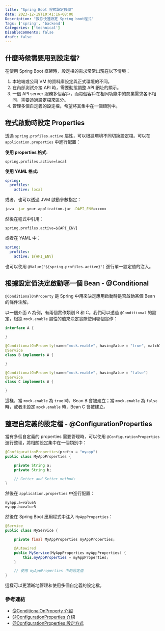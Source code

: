 ```yaml
---
title: "Spring Boot 程式設定教學"
date: 2023-12-19T10:41:16+08:00
Description: "教你快速設定 Spring boot程式"
Tags: ['spring', 'backend']
Categories: ['technical']
DisableComments: false
draft: false
---
```


## 什麼時候需要用到設定檔?
在使用 Spring Boot 框架時，設定檔的需求常常出現在以下情境：

1. 本地端或公司 VM 的資料庫設定與正式環境的不同。
2. 在內部測試介接 API 時，需要動態調整 API 網址的顯示。
3. 一個 API server 服務多個客戶，而每個客戶在相同功能中的商業需求各不相同，需要透過設定檔來區分。
4. 管理多個自定義的設定檔，希望將其集中在一個類別中。

## 程式啟動時設定 Properties

透過 `spring.profiles.active` 屬性，可以根據環境不同切換設定檔。可以在 `application.properties` 中進行配置：

**使用 properties 格式:**
```properties
spring.profiles.active=local
```

**使用 YAML 格式:**
```yaml
spring:
  profiles:
    active: local
```

或者，也可以透過 JVM 啟動參數指定：

```bash
java -jar your-application.jar -DAPI_ENV=xxxxx
```

然後在程式中引用：
```properties
spring.profiles.active=${API_ENV}
```

或者在 YAML 中：
```yaml
spring:
  profiles:
    active: ${API_ENV}
```

也可以使用 `@Value("${spring.profiles.active}")` 進行單一設定值的注入。

## 根據設定值決定啟動哪一個 Bean - @Conditional

`@ConditionalOnProperty` 是 Spring 中用來決定應用啟動時是否啟動某個 Bean 的條件注解。

以一個介面 A 為例，有兩個實作類別 B 和 C，我們可以透過 `@Conditional` 的設定，根據 `mock.enable` 屬性的值來決定實際使用哪個實作：

```java
interface A {

}

@ConditionalOnProperty(name="mock.enable", havingValue = "true", matchIfMissing = false)
@Service
class B implements A {

}

@ConditionalOnProperty(name="mock.enable", havingValue = "false")
@Service
class C implements A {

}
```

這樣，當 `mock.enable` 為 `true` 時，Bean B 會被建立；當 `mock.enable` 為 `false` 時，或者未設定 `mock.enable` 時，Bean C 會被建立。

## 整理自定義的設定檔 - @ConfigurationProperties

當有多個自定義的 properties 需要管理時，可以使用 `@ConfigurationProperties` 進行整理，將相關設定集中在一個類別中：

```java
@ConfigurationProperties(prefix = "myapp")
public class MyAppProperties {

    private String a;
    private String b;

    // Getter and Setter methods
}
```

然後在 `application.properties` 中進行配置：

```properties
myapp.a=valueA
myapp.b=valueB
```

然後在 Spring Boot 應用程式中注入 `MyAppProperties`：

```java
@Service
public class MyService {

    private final MyAppProperties myAppProperties;

    @Autowired
    public MyService(MyAppProperties myAppProperties) {
        this.myAppProperties = myAppProperties;
    }

    // 使用 myAppProperties 中的設定值
}
```

這樣可以更清晰地管理和使用多個自定義的設定檔。

### 參考連結
- [@ConditionalOnProperty 介紹](https://medium.com/@erayaraz10/conditional-configuration-in-spring-boot-with-conditionalonproperty-207a5104c8bd)
- [@ConfigurationProperties 介紹](https://www.baeldung.com/configuration-properties-in-spring-boot)
- [@ConfigurationProperties 設定方式](https://spring.hhui.top/spring-blog/2021/01/17/210117-SpringBoot%E7%B3%BB%E5%88%97ConfigurationProperties%E9%85%8D%E7%BD%AE%E7%BB%91%E5%AE%9A%E4%B8%AD%E9%82%A3%E4%BA%9B%E4%BD%A0%E4%B8%8D%E7%9F%A5%E9%81%93%E7%9A%84%E4%BA%8B%E6%83%85/)